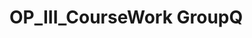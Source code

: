 OP_III_CourseWork
GroupQ
======
<!-- 
Group Members                    Restration Number
=============                    =================
BAMATA WA BAMATA Maurice             18/420/BSSE-S
NDAHURA BASARA Moses                 19/231/BIT-S
ALLY KALIMA                          18/1097/BIT-S
NANNYUNJA NOELINA                    19/536/BSCS-S
HUSSAIN AKIL BHARMAL                 18/563/BIT-S
... -->
